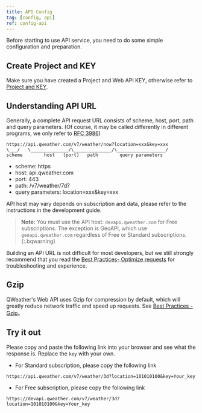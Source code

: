 ```yaml
---
title: API Config
tag: [config, api]
ref: config-api
---
```


Before starting to use API service, you need to do some simple configuration and preparation.

## Create Project and KEY

Make sure you have created a Project and Web API KEY, otherwise refer to [Project and KEY](/en/docs/configuration/project-and-key/).

## Understanding API URL

Generally, a complete API request URL consists of scheme, host, port, path and query parameters. (Of course, it may be called differently in different programs, we only refer to [RFC 3986](https://www.rfc-editor.org/rfc/rfc3986))

```
https://api.qweather.com/v7/weather/now?location=xxx&key=xxx
\___/   \______________/\______________/\__________________/
scheme        host   (port)   path        query parameters 
```

- scheme: https
- host: api.qweather.com
- port: 443 
- path: /v7/weather/7d?
- query parameters: location=xxx&key=xxx 

API host may vary depends on subscription and data, please refer to the instructions in the development guide.

> **Note:** You must use the API host: `devapi.qweather.com` for Free subscriptions. The exception is GeoAPI, which use `geoapi.qweather.com` regardless of Free or Standard subscriptions.
{:.bqwarning}

Building an API URL is not difficult for most developers, but we still strongly recommend that you read the [Best Practices- Optimize requests](/en/docs/best-practices/optimize-requests/) for troubleshooting and experience.

## Gzip

QWeather's Web API uses Gzip for compression by default, which will greatly reduce network traffic and speed up requests. See [Best Practices - Gzip](/en/docs/best-practices/gzip/)。

## Try it out

Please copy and paste the following link into your browser and see what the response is. Replace the `key` with your own.

- For Standard subscription, please copy the following link
```
https://api.qweather.com/v7/weather/3d?location=101010100&key=Your_key
```

- For Free subscription, please copy the following link
```
https://devapi.qweather.com/v7/weather/3d?location=101010100&key=Your_key
```
